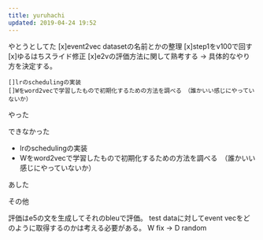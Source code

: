 ```yaml
---
title: yuruhachi
updated: 2019-04-24 19:52
---
```

やとうとしてた
    [x]event2vec datasetの名前とかの整理
    [x]step1をv100で回す
    [x]ゆるはちスライド修正
    [x]e2vの評価方法に関して熟考する -> 具体的なやり方を決定する。

    []lrのschedulingの実装
    []Wをword2vecで学習したもので初期化するための方法を調べる　（誰かいい感じにやっていないか）



やった


できなかった
* lrのschedulingの実装
* Wをword2vecで学習したもので初期化するための方法を調べる　（誰かいい感じにやっていないか）


あした


その他


評価はe5の文を生成してそれのbleuで評価。
test dataに対してevent vecをどのように取得するのかは考える必要がある。
W fix -> D random
